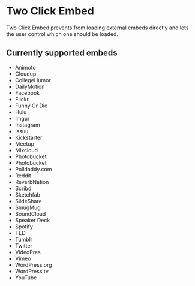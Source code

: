 # Two Click Embed

Two Click Embed prevents from loading external embeds directly and lets the user control which one should be loaded.

## Currently supported embeds

* Animoto
* Cloudup
* CollegeHumor
* DailyMotion
* Facebook
* Flickr
* Funny Or Die
* Hulu
* Imgur
* Instagram
* Issuu
* Kickstarter
* Meetup
* Mixcloud
* Photobucket
* Photobucket
* Polldaddy.com
* Reddit
* ReverbNation
* Scribd
* Sketchfab
* SlideShare
* SmugMug
* SoundCloud
* Speaker Deck
* Spotify
* TED
* Tumblr
* Twitter
* VideoPres
* Vimeo
* WordPress.org
* WordPress.tv
* YouTube